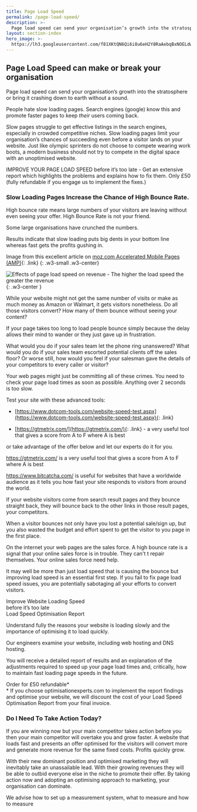 ```yaml
---
title: Page Load Speed
permalink: /page-load-speed/
description: >-
  Page load speed can send your organisation’s growth into the stratosphere or bring it crashing down to earth without a sound.
layout: section-index
hero_image: >-
  https://lh3.googleusercontent.com/f81XKtQN6Qi6i8u6eH2Y8RaAebqBxNOELdwRmq1B7LWbT4SNnGPUXtKJDP-Ktrk7ORoUCon6zpIMThfYLz0=w1200-h500-c-rj-e30#.jpg
---
```


## Page Load Speed can make or break your organisation

Page load speed can send your organisation’s growth into the stratosphere or bring it crashing down to earth without a sound.

People hate slow loading pages. Search engines (google) know this and promote faster pages to keep *their* users coming back.

Slow pages struggle to get effective listings in the search engines, especially in crowded competitive niches. Slow loading pages limit your organisation’s chances of succeeding even before a visitor lands on your website. Just like olympic sprinters do not choose to compete wearing work boots, a modern business should not try to compete in the digital space with an unoptimised website.

 IMPROVE YOUR PAGE LOAD SPEED  before it’s too late - Get an extensive report which highlights the problems and explains how to fix them. Only £50 (fully refundable if you engage us to implement the fixes.) 

### Slow Loading Pages Increase the Chance of High Bounce Rate.

High bounce rate means large numbers of your visitors are leaving without even seeing your offer. High Bounce Rate is not your friend.

Some large organisations have crunched the numbers.

Results indicate that slow loading puts big dents in your bottom line whereas fast gets the profits gushing in.

Image from this excellent article on [moz.com Accelerated Mobile Pages (AMP)](https://moz.com/blog/amp-digital-marketing-2018){: .link}
{: .w3-small .w3-center}


![Effects of page load speed on revenue - The higher the load speed the greater the revenue](https://lh3.googleusercontent.com/-lBQrLLYpXWI/W5fKipIeqDI/AAAAAAAAXEw/ZoDKRXBU4Fkto1WO8KIIe95xoy1-NNy3ACL0BGAs/w530-h280-n-rp/amazonwalmartyahoo.png)
{: .w3-center }

While your website might not get the same number of visits or make as much money as Amazon or Walmart, it gets visitors nonetheless. Do all those visitors convert? How many of them bounce without seeing your content?

If your page takes too long to load people bounce simply because the delay allows their mind to wander or they just gave up in frustration.

What would you do if your sales team let the phone ring unanswered? What would you do if your sales team escorted potential clients off the sales floor? Or worse still, how would you feel if your salesman gave the details of your competitors to every caller or visitor?

Your web pages might just be committing all of these crimes. You need to check your page load times as soon as possible. Anything over 2 seconds is too slow.  

Test your site with these advanced tools:

*  [https://www.dotcom-tools.com/website-speed-test.aspx](https://www.dotcom-tools.com/website-speed-test.aspx){: .link}

*  [https://gtmetrix.com/](https://gtmetrix.com/){: .link} - a very useful tool that gives a score from A to F where A is best

or take advantage of the offer below and let our experts do it for you.

https://gtmetrix.com/ is a very useful tool that gives a score from A to F where A is best

https://www.bitcatcha.com/ is useful for websites that have a worldwide audience as it tells you how fast your site responds to visitors from around the world.

If your website visitors come from search result pages and they bounce straight back, they will bounce back to the other links in those result pages, your competitors.  

When a visitor bounces not only have you lost a potential sale/sign up, but you also wasted the budget and effort spent to get the visitor to you page in the first place.  

On the internet your web pages are the sales force. A high bounce rate is a signal that your online sales force is in trouble. They can't t repair themselves. Your online sales force need help.

It may well be more than just load speed that is causing the bounce but improving load speed is an essential first step. If you fail to fix page load speed issues, you are potentially sabotaging all your efforts to convert visitors.

<div class="w3-row cta2x1">
  <div class="w3-col l7 m6 s12 ctaleft">
  <div class="cta-title">Improve Website Loading Speed</div>  
  <div class="cta-strap">before it’s too late</div>
  </div>
  <div class="w3-col l4 m6 s12 ctaright">
  <div class="cta-heading">Load Speed Optimisation Report</div>
  <div class="cta-body">
  <p>Understand fully the reasons your website is loading slowly and the importance of optimising it to load quickly.</p>

<p>Our engineers examine your website, including web hosting and DNS hosting. </p>

<p>You will receive a detailed report of results and an explanation of  the adjustments required to speed up your page load times and, critically,  how to maintain fast loading page speeds in the future.</p>

  </div>
  <div class="cta-price">Order for £50 refundable*</div>
  <div class="cta-starref">* If you choose optimisationexperts.com to implement the report findings and optimise your website, we will discount the cost of your Load Speed Optimisation Report from your final invoice.</div>
  </div>
</div>

### Do I Need To Take Action Today?
If you are winning now but your main competitor takes action before you then your main competitor will overtake you and grow faster. A website that loads fast and presents an offer optimised for the visitors will convert more and generate more revenue for the same fixed costs. Profits quickly grow. 

With their new dominant position and optimised marketing they will inevitably take an unassailable lead. With their growing revenues they will be able to outbid everyone else in the niche to promote their offer. By taking action now and adopting an optimising approach to marketing, your organisation can dominate.

We advise how to set up a measurement system, what to measure and how to measure